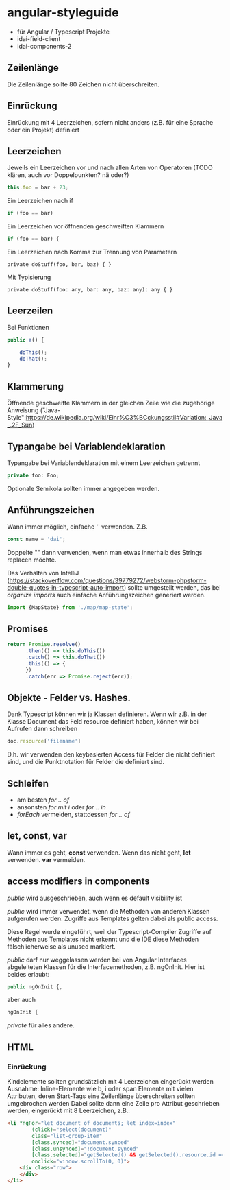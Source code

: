 # angular-styleguide

* für Angular / Typescript Projekte
* idai-field-client
* idai-components-2

## Zeilenlänge
Die Zeilenlänge sollte 80 Zeichen nicht überschreiten.

## Einrückung

Einrückung mit 4 Leerzeichen, sofern nicht anders (z.B. für eine Sprache oder ein Projekt) definiert

## Leerzeichen

Jeweils ein Leerzeichen vor und nach allen Arten von Operatoren (TODO klären, auch vor Doppelpunkten? nä oder?)

```javascript
this.foo = bar + 23;
```

Ein Leerzeichen nach if

```javascript
if (foo == bar)
```

Ein Leerzeichen vor öffnenden geschweiften Klammern

```javascript
if (foo == bar) {
```

Ein Leerzeichen nach Komma zur Trennung von Parametern

```
private doStuff(foo, bar, baz) { }
```

Mit Typisierung

```
private doStuff(foo: any, bar: any, baz: any): any { }
```

## Leerzeilen

Bei Funktionen

```javascript
public a() {

    doThis();
    doThat();
}
```

## Klammerung

Öffnende geschweifte Klammern in der gleichen Zeile wie die zugehörige Anweisung ("Java-Style":https://de.wikipedia.org/wiki/Einr%C3%BCckungsstil#Variation:_Java_.2F_Sun)

## Typangabe bei Variablendeklaration

Typangabe bei Variablendeklaration mit einem Leerzeichen getrennt

```javascript
private foo: Foo;
```

Optionale Semikola sollten immer angegeben werden.

## Anführungszeichen

Wann immer möglich, einfache '' verwenden. Z.B.

```javascript
const name = 'dai';
```

Doppelte "" dann verwenden, wenn man etwas innerhalb des Strings replacen möchte.

Das Verhalten von IntelliJ (https://stackoverflow.com/questions/39779272/webstorm-phpstorm-double-quotes-in-typescript-auto-import) sollte umgestellt werden, das bei *organize imports* auch einfache Anführungszeichen generiert werden.

```typescript
import {MapState} from './map/map-state';
```

## Promises

```typescript
return Promise.resolve()
      .then(() => this.doThis())
      .catch() => this.doThat())
      .this(() => {
      })
      .catch(err => Promise.reject(err));
```

## Objekte - Felder vs. Hashes.

Dank Typescript können wir ja Klassen definieren. Wenn wir z.B. in der Klasse Document das Feld resource definiert haben,
können wir bei Aufrufen dann schreiben

```javascript
doc.resource['filename']
```

D.h. wir verwenden den keybasierten Access für Felder die nicht definiert sind, und die Punktnotation für Felder die definiert sind.

## Schleifen

* am besten *for .. of*
* ansonsten *for mit i* oder *for .. in*
* *forEach* vermeiden, stattdessen *for .. of*

## let, const, var

Wann immer es geht, **const** verwenden. Wenn das nicht geht, **let** verwenden.
**var** vermeiden.

## access modifiers in components

*public* wird ausgeschrieben, auch wenn es default visibility ist

*public* wird immer verwendet, wenn die Methoden von anderen Klassen aufgerufen werden. Zugriffe aus Templates gelten dabei als public access.

Diese Regel wurde eingeführt, weil der Typescript-Compiler Zugriffe auf Methoden aus Templates nicht erkennt und die IDE diese Methoden fälschlicherweise als unused markiert.

*public* darf nur weggelassen werden bei von Angular Interfaces abgeleiteten Klassen für die Interfacemethoden, z.B. ngOnInit. Hier ist beides erlaubt: 

```typescript
public ngOnInit {, 
``` 

aber auch 

```typescript 
ngOnInit {
```

*private* für alles andere.

## HTML

### Einrückung
Kindelemente sollten grundsätzlich mit 4 Leerzeichen eingerückt werden
Ausnahme: Inline-Elemente wie b, i oder span
Elemente mit vielen Attributen, deren Start-Tags eine Zeilenlänge überschreiten sollten umgebrochen werden
Dabei sollte dann eine Zeile pro Attribut geschrieben werden, eingerückt mit 8 Leerzeichen, z.B.:

```html
<li *ngFor="let document of documents; let index=index" 
        (click)="select(document)" 
        class="list-group-item" 
        [class.synced]="document.synced" 
        [class.unsynced]="!document.synced" 
        [class.selected]="getSelected() && getSelected().resource.id === document.id" 
        onclick="window.scrollTo(0, 0)">
    <div class="row">
    </div>
</li>
```



